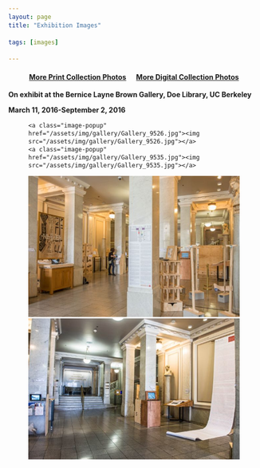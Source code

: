 ```yaml
---
layout: page
title: "Exhibition Images"

tags: [images]

---
```


<h4 align="center"><a href="http://nolegacyexhibit.github.io/gallery/printgallery">More Print Collection Photos</a>&nbsp;&nbsp;&nbsp;&nbsp;&nbsp;&nbsp;<a href="http://nolegacyexhibit.github.io/gallery/digitalgallery">More Digital Collection Photos</a></h4>

**On exhibit at the Bernice Layne Brown Gallery, Doe Library, UC Berkeley**


**March 11, 2016-September 2, 2016**

<figure class="half">

	<a class="image-popup" href="/assets/img/gallery/Gallery_9526.jpg"><img src="/assets/img/gallery/Gallery_9526.jpg"></a>
	<a class="image-popup" href="/assets/img/gallery/Gallery_9535.jpg"><img src="/assets/img/gallery/Gallery_9535.jpg"></a>
</figure>
<figure class="half">
	<a class="image-popup" href="/assets/img/gallery/Gallery_9417.jpg"><img src="/assets/img/gallery/Gallery_9417.jpg"></a>
	<a class="image-popup" href="/assets/img/gallery/Gallery_9521.jpg"><img src="/assets/img/gallery/Gallery_9521.jpg"></a>
</figure>
<!-- <figure class="half">
	<img src="/assets/img/gallery/Gallery_acknowledgements.png">
	<img src="/assets/img/gallery/Gallery_floorplan.png">
</figure> -->
<br/>


